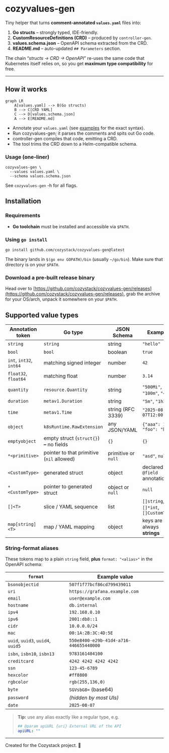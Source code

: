 # cozyvalues-gen

Tiny helper that turns **comment-annotated `values.yaml`** files into:

1. **Go structs** – strongly typed, IDE-friendly.
2. **CustomResourceDefinitions (CRD)** – produced by `controller-gen`.
3. **values.schema.json** – OpenAPI schema extracted from the CRD.
4. **README.md** – auto-updated `## Parameters` section.

The chain “_structs → CRD → OpenAPI_” re-uses the same code that Kubernetes itself relies on, so you get **maximum type compatibility** for free.

---

## How it works

```mermaid
graph LR
    A[values.yaml] --> B(Go structs)
    B --> C[CRD YAML]
    C --> D[values.schema.json]
    A --> E[README.md]
```

- Annotate your `values.yaml` (see [examples](examples) for the exact syntax).
- Run cozyvalues-gen; it parses the comments and spits out Go code.
- controller-gen compiles that code, emitting a CRD.
- The tool trims the CRD down to a Helm-compatible schema.

### Usage (one-liner)

```
cozyvalues-gen \
  --values values.yaml \
  --schema values.schema.json
```

See `cozyvalues-gen` -h for all flags.

## Installation

### Requirements
- **Go toolchain** must be installed and accessible via `$PATH`.


### Using `go install`

```console
go install github.com/cozystack/cozyvalues-gen@latest
```

The binary lands in `$(go env GOPATH)/bin` (usually `~/go/bin`). Make sure that directory is on your `$PATH`.

### Download a pre‑built release binary

Head over to [https://github.com/cozystack/cozyvalues-gen/releases](https://github.com/cozystack/cozyvalues-gen/releases), grab the archive for your OS/arch, unpack it somewhere on your `$PATH`.

## Supported value types

| Annotation token               | Go type                                    | JSON Schema             | Examples                             |
| ------------------------------ | ------------------------------------------ | ----------------------- | ------------------------------------ |
| `string`                       | `string`                                   | string                  | `"hello"`                            |
| `bool`                         | `bool`                                     | boolean                 | `true`                               |
| `int`, `int32`, `int64`        | matching signed integer                    | number                  | `42`                                 |
| `float32`, `float64`           | matching float                             | number                  | `3.14`                               |
| `quantity`                     | `resource.Quantity`                        | string                  | `"500Mi"`, `"100m"`, `"4Gi"`         |
| `duration`                     | `metav1.Duration`                          | string                  | `"5m"`, `"1h30m"`                    |
| `time`                         | `metav1.Time`                              | string (RFC 3339)       | `"2025-08-07T12:00:00Z"`             |
| `object`                       | `k8sRuntime.RawExtension`                  | any JSON/YAML           | `{"aaa": 123, "foo": "bar"}`         |
| `emptyobject`                  | empty struct (`struct{}`) **–** no fields  | `{}`                    | `{}`                                 |
| `*<primitive>`                 | pointer to that primitive (`nil` allowed)  | primitive or `null`     | `"asd"`, `null` …                    |
| `<CustomType>`                 | generated struct                           | object                  | declared from `@field` annotations   |
| `*<CustomType>`                | pointer to generated struct                | object or `null`        | `null`                               |
| `[]<T>`                        | slice / YAML sequence                      | list                    | `[]string`, `[]*int`, `[]CustomType` |
| `map[string]<T>`               | map / YAML mapping                         | object                  | keys are always **strings**          |

### String-format aliases

These tokens map to a plain `string` field, **plus** `format: "<alias>"` in the OpenAPI schema:

| `format`        | Example value                          |
| --------------- | -------------------------------------- |
| `bsonobjectid`  | `507f1f77bcf86cd799439011`             |
| `uri`           | `https://grafana.example.com`          |
| `email`         | `user@example.com`                     |
| `hostname`      | `db.internal`                          |
| `ipv4`          | `192.168.0.10`                         |
| `ipv6`          | `2001:db8::1`                          |
| `cidr`          | `10.0.0.0/24`                          |
| `mac`           | `00:1A:2B:3C:4D:5E`                    |
| `uuid`, `uuid3`, `uuid4`, `uuid5` | `550e8400-e29b-41d4-a716-446655440000` |
| `isbn`, `isbn10`, `isbn13`        | `9783161484100`      |
| `creditcard`    | `4242 4242 4242 4242`                  |
| `ssn`           | `123-45-6789`                          |
| `hexcolor`      | `#ff8800`                              |
| `rgbcolor`      | `rgb(255,136,0)`                       |
| `byte`          | `SGVsbG8=` (base64)                    |
| `password`      | *(hidden by most UIs)*                 |
| `date`          | `2025-08-07`                           |

> **Tip:** use any alias exactly like a regular type, e.g.  
> ```yaml
> ## @param apiURL {uri} External URL of the API
> apiURL: ""
> ```

---

Created for the Cozystack project. 🚀
